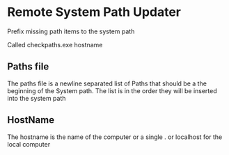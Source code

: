 # Remote System Path Updater
Prefix missing path items to the system path

Called checkpaths.exe <path to paths file> hostname

## Paths file
The paths file is a newline separated list of Paths that should be a the beginning of the System path.  The list is in the order they will be inserted into the system path

## HostName
The hostname is the name of the computer or a single . or localhost for the local computer

